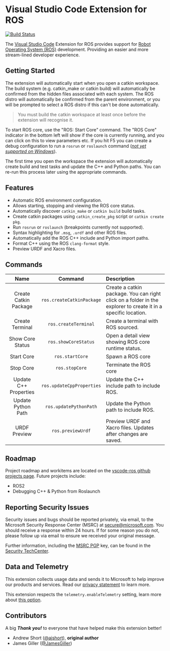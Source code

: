 # Visual Studio Code Extension for ROS

[![Build Status](https://dev.azure.com/ros-win/ros-win/_apis/build/status/vscode-ros.ci?branchName=master)](https://dev.azure.com/ros-win/ros-win/_build/latest?definitionId=57&branchName=master)

The [Visual Studio Code][vscode] Extension for ROS provides support for [Robot Operating System (ROS)][ros] development. Providing an easier and more stream-lined developer experience.

## Getting Started

The extension will automatically start when you open a catkin workspace.
The build system (e.g. catkin_make or catkin build) will automatically be confirmed from the hidden files associated with
each system.
The ROS distro will automatically be confirmed from the parent environment, or you will be prompted to select a ROS
distro if this can't be done automatically.

> You must build the catkin workspace at least once before the extension will recognise it.

To start ROS core, use the "ROS: Start Core" command.
The "ROS Core" indicator in the bottom left will show if the core is currently running, and you can click on this to view parameters etc.
If you hit F5 you can create a debug configuration to run a `rosrun` or `roslaunch` command (*[not yet supported on Windows](https://github.com/ms-iot/vscode-ros/issues/55)*).

The first time you open the workspace the extension will automatically create build and test tasks and update the
C++ and Python paths. You can re-run this process later using the appropriate commands.

## Features

* Automatic ROS environment configuration.
* Allows starting, stopping and viewing the ROS core status.
* Automatically discover `catkin_make` or `catkin build` build tasks.
* Create catkin packages using `catkin_create_pkg` script or `catkin create pkg`.
* Run `rosrun` or `roslaunch` (breakpoints currently not supported).
* Syntax highlighting for `.msg`, `.urdf` and other ROS files.
* Automatically add the ROS C++ include and Python import paths.
* Format C++ using the ROS `clang-format` style.
* Preview URDF and Xacro files.

## Commands

| Name | Command | Description |
|:---:|:---:|:---|
| Create Catkin Package | `ros.createCatkinPackage` | Create a catkin package. You can right click on a folder in the explorer to create it in a specific location. |
| Create Terminal | `ros.createTerminal` | Create a terminal with ROS sourced. |
| Show Core Status | `ros.showCoreStatus` | Open a detail view showing ROS core runtime status. |
| Start Core | `ros.startCore` | Spawn a ROS core |
| Stop Core | `ros.stopCore` | Terminate the ROS core |
| Update C++ Properties | `ros.updateCppProperties` | Update the C++ include path to include ROS. |
| Update Python Path | `ros.updatePythonPath` | Update the Python path to include ROS. |
| URDF Preview | `ros.previewUrdf` | Preview URDF and Xacro files. Updates after changes are saved. |

## Roadmap
Project roadmap and workitems are located on the [vscode-ros github projects page](https://github.com/ms-iot/vscode-ros/projects).
Future projects include:
* ROS2
* Debugging C++ & Python from Roslaunch

## Reporting Security Issues

Security issues and bugs should be reported privately, via email, to the Microsoft Security Response Center (MSRC) at [secure@microsoft.com](mailto:secure@microsoft.com). You should receive a response within 24 hours. If for some reason you do not, please follow up via email to ensure we received your original message.

Further information, including the [MSRC PGP](https://technet.microsoft.com/en-us/security/dn606155) key, can be found in the [Security TechCenter](https://technet.microsoft.com/en-us/security/default).

## Data and Telemetry

This extension collects usage data and sends it to Microsoft to help improve our products and services. Read our [privacy statement](https://privacy.microsoft.com/en-us/privacystatement) to learn more.

This extension respects the `telemetry.enableTelemetry` setting, learn more about [this option](https://code.visualstudio.com/docs/supporting/faq#_how-to-disable-telemetry-reporting).

## Contributors

A big ***Thank you!*** to everyone that have helped make this extension better!

- Andrew Short ([@ajshort](https://github.com/ajshort)), **original author**
- James Giller ([@JamesGiller](https://github.com/JamesGiller))

<!-- link to files -->
[changelog]: CHANGELOG.md
[contributing]: CONTRIBUTING.md

<!-- link to external sites -->
[ros]: http://ros.org
[vscode]: https://code.visualstudio.com
